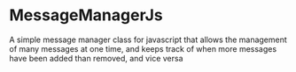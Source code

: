 # MessageManagerJs
A simple message manager class for javascript that allows the management of many messages at one time, and keeps track of when more messages have been added than removed, and vice versa
